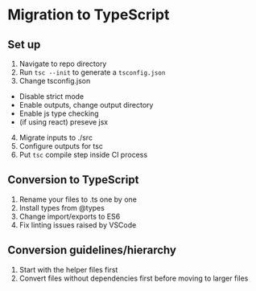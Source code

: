 # Migration to TypeScript

## Set up
1. Navigate to repo directory
2. Run `tsc --init` to generate a `tsconfig.json`
3. Change tsconfig.json
  - Disable strict mode
  - Enable outputs, change output directory
  - Enable js type checking
  - (if using react) preseve jsx
4. Migrate inputs to ./src
5. Configure outputs for tsc
6. Put `tsc` compile step inside CI process

## Conversion to TypeScript
1. Rename your files to .ts one by one
2. Install types from @types
3. Change import/exports to ES6
4. Fix linting issues raised by VSCode

## Conversion guidelines/hierarchy 
1. Start with the helper files first
2. Convert files without dependencies first before moving to larger files